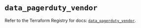 # `data_pagerduty_vendor`

Refer to the Terraform Registry for docs: [`data_pagerduty_vendor`](https://registry.terraform.io/providers/pagerduty/pagerduty/3.19.1/docs/data-sources/vendor).
